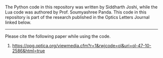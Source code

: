 The Python code in this repository was written by Siddharth Joshi, while the Lua code was authored by Prof. Soumyashree Panda. This code in this repository is part of the research published in the Optics Letters Journal linked below.

--------------

Please cite the following paper while using the code.

1. https://opg.optica.org/viewmedia.cfm?r=1&rwjcode=ol&uri=ol-47-10-2586&html=true
